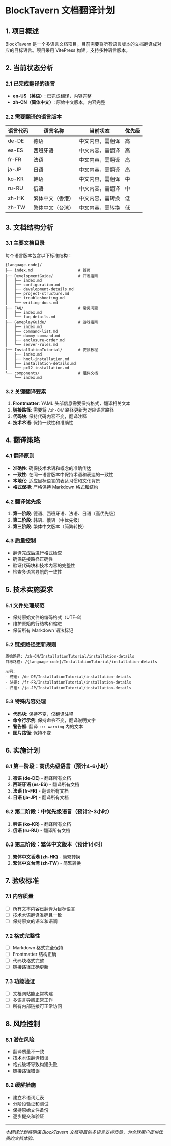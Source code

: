 # BlockTavern 文档翻译计划

## 1. 项目概述

BlockTavern 是一个多语言文档项目，目前需要将所有语言版本的文档翻译成对应的目标语言。项目采用 VitePress 构建，支持多种语言版本。

## 2. 当前状态分析

### 2.1 已完成翻译的语言
- **en-US（英语）**: 已完成翻译，内容完整
- **zh-CN（简体中文）**: 原始中文版本，内容完整

### 2.2 需要翻译的语言版本
| 语言代码 | 语言名称 | 当前状态 | 优先级 |
|---------|----------|----------|--------|
| de-DE | 德语 | 中文内容，需翻译 | 高 |
| es-ES | 西班牙语 | 中文内容，需翻译 | 高 |
| fr-FR | 法语 | 中文内容，需翻译 | 高 |
| ja-JP | 日语 | 中文内容，需翻译 | 高 |
| ko-KR | 韩语 | 中文内容，需翻译 | 中 |
| ru-RU | 俄语 | 中文内容，需翻译 | 中 |
| zh-HK | 繁体中文（香港） | 中文内容，需转换 | 低 |
| zh-TW | 繁体中文（台湾） | 中文内容，需转换 | 低 |

## 3. 文档结构分析

### 3.1 主要文档目录
每个语言版本包含以下标准结构：
```
{language-code}/
├── index.md                    # 首页
├── DevelopmentGuide/           # 开发指南
│   ├── index.md
│   ├── configuration.md
│   ├── development-details.md
│   ├── project-structure.md
│   ├── troubleshooting.md
│   └── writing-docs.md
├── FAQ/                        # 常见问题
│   ├── index.md
│   └── faq-details.md
├── GameplayGuide/              # 游戏指南
│   ├── index.md
│   ├── command-list.md
│   ├── dummy-command.md
│   ├── enclosure-order.md
│   └── server-rules.md
├── InstallationTutorial/       # 安装教程
│   ├── index.md
│   ├── hmcl-installation.md
│   ├── installation-details.md
│   └── pcl2-installation.md
└── components/                 # 组件文档
    └── index.md
```

### 3.2 关键翻译要素
1. **Frontmatter**: YAML 头部信息需要保持格式，翻译相关文本
2. **链接路径**: 需要将 `/zh-CN/` 路径更新为对应语言路径
3. **代码块**: 保持代码内容不变，翻译注释
4. **技术术语**: 保持一致性和准确性

## 4. 翻译策略

### 4.1 翻译原则
- **准确性**: 确保技术术语和概念的准确传达
- **一致性**: 在同一语言版本中保持术语和表达的一致性
- **本地化**: 适应目标语言的表达习惯和文化背景
- **格式保持**: 严格保持 Markdown 格式和结构

### 4.2 翻译优先级
1. **第一阶段**: 德语、西班牙语、法语、日语（高优先级）
2. **第二阶段**: 韩语、俄语（中优先级）
3. **第三阶段**: 繁体中文版本（简繁转换）

### 4.3 质量控制
- 翻译完成后进行格式检查
- 确保链接路径正确性
- 验证代码块和技术内容的完整性
- 检查多语言导航的一致性

## 5. 技术实施要求

### 5.1 文件处理规范
- 保持原始文件的编码格式（UTF-8）
- 维护原始的行结构和缩进
- 保留所有 Markdown 语法标记

### 5.2 链接路径更新规则
```
原始路径: /zh-CN/InstallationTutorial/installation-details
目标路径: /{language-code}/InstallationTutorial/installation-details

示例:
- 德语: /de-DE/InstallationTutorial/installation-details
- 法语: /fr-FR/InstallationTutorial/installation-details
- 日语: /ja-JP/InstallationTutorial/installation-details
```

### 5.3 特殊内容处理
- **代码块**: 保持不变，仅翻译注释
- **命令行示例**: 保持命令不变，翻译说明文字
- **警告框**: 翻译 `::: warning` 内的文本
- **图片路径**: 保持不变

## 6. 实施计划

### 6.1 第一阶段：高优先级语言（预计4-6小时）
1. **德语 (de-DE)** - 翻译所有文档
2. **西班牙语 (es-ES)** - 翻译所有文档
3. **法语 (fr-FR)** - 翻译所有文档
4. **日语 (ja-JP)** - 翻译所有文档

### 6.2 第二阶段：中优先级语言（预计2-3小时）
1. **韩语 (ko-KR)** - 翻译所有文档
2. **俄语 (ru-RU)** - 翻译所有文档

### 6.3 第三阶段：繁体中文版本（预计1小时）
1. **繁体中文香港 (zh-HK)** - 简繁转换
2. **繁体中文台湾 (zh-TW)** - 简繁转换

## 7. 验收标准

### 7.1 内容质量
- [ ] 所有文本内容已翻译为目标语言
- [ ] 技术术语翻译准确且一致
- [ ] 保持原文的语义和语调

### 7.2 格式完整性
- [ ] Markdown 格式完全保持
- [ ] Frontmatter 结构正确
- [ ] 代码块格式完整
- [ ] 链接路径正确更新

### 7.3 功能验证
- [ ] 文档网站能正常构建
- [ ] 多语言导航正常工作
- [ ] 所有内部链接可正常访问

## 8. 风险控制

### 8.1 潜在风险
- 翻译质量不一致
- 技术术语翻译错误
- 格式破坏导致构建失败
- 链接路径错误

### 8.2 缓解措施
- 建立术语词汇表
- 分阶段验证和测试
- 保持原始文件备份
- 逐步提交和验证

---

*本翻译计划将确保 BlockTavern 文档项目的多语言支持质量，为全球用户提供优质的文档体验。*